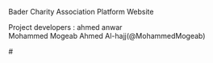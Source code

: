 Bader Charity Association Platform Website

Project developers :
ahmed anwar  
Mohammed Mogeab Ahmed Al-hajj(@MohammedMogeab)

#![]()
